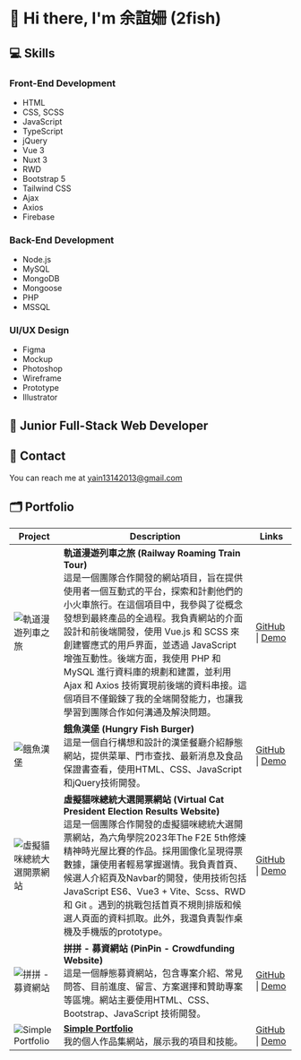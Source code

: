 # 👋 Hi there, I'm 余誼姍 (2fish)

## 💻 Skills

### Front-End Development
- HTML
- CSS, SCSS
- JavaScript
- TypeScript
- jQuery
- Vue 3
- Nuxt 3
- RWD
- Bootstrap 5
- Tailwind CSS
- Ajax
- Axios
- Firebase

### Back-End Development
- Node.js
- MySQL
- MongoDB
- Mongoose
- PHP
- MSSQL

### UI/UX Design
- Figma
- Mockup
- Photoshop
- Wireframe
- Prototype
- Illustrator

## 🌱 Junior Full-Stack Web Developer

## 📮 Contact
You can reach me at yain13142013@gmail.com

## 🗂 Portfolio

| Project | Description | Links |
|---------|-------------|-------|
| ![軌道漫遊列車之旅]([project-pic-url](https://firebasestorage.googleapis.com/v0/b/simple…=media&token=a9f35dcc-8b4a-4424-ab54-a9d06d3d1cd1)) | **軌道漫遊列車之旅 (Railway Roaming Train Tour)**<br>這是一個團隊合作開發的網站項目，旨在提供使用者一個互動式的平台，探索和計劃他們的小火車旅行。在這個項目中，我參與了從概念發想到最終產品的全過程。我負責網站的介面設計和前後端開發，使用 Vue.js 和 SCSS 來創建響應式的用戶界面，並透過 JavaScript 增強互動性。後端方面，我使用 PHP 和 MySQL 進行資料庫的規劃和建置，並利用 Ajax 和 Axios 技術實現前後端的資料串接。這個項目不僅鍛鍊了我的全端開發能力，也讓我學習到團隊合作如何溝通及解決問題。 | [GitHub](#) \| [Demo](#) |
| ![餓魚漢堡](project-pic-url) | **餓魚漢堡 (Hungry Fish Burger)**<br>這是一個自行構想和設計的漢堡餐廳介紹靜態網站，提供菜單、門市查找、最新消息及食品保證書查看，使用HTML、CSS、JavaScript和jQuery技術開發。 | [GitHub](#) \| [Demo](#) |
| ![虛擬貓咪總統大選開票網站](project-pic-url) | **虛擬貓咪總統大選開票網站 (Virtual Cat President Election Results Website)**<br>這是一個團隊合作開發的虛擬貓咪總統大選開票網站，為六角學院2023年The F2E 5th修煉精神時光屋比賽的作品。採用圖像化呈現得票數據，讓使用者輕易掌握選情。我負責首頁、候選人介紹頁及Navbar的開發，使用技術包括JavaScript ES6、Vue3 + Vite、Scss、RWD 和 Git 。遇到的挑戰包括首頁不規則排版和候選人頁面的資料抓取。此外，我還負責製作桌機及手機版的prototype。 | [GitHub](#) \| [Demo](#) |
| ![拼拼 - 募資網站](project-pic-url) | **拼拼 - 募資網站 (PinPin - Crowdfunding Website)**<br>這是一個靜態募資網站，包含專案介紹、常見問答、目前進度、留言、方案選擇和贊助專案等區塊。網站主要使用HTML、CSS、Bootstrap、JavaScript 技術開發。 | [GitHub](#) \| [Demo](#) |
| ![Simple Portfolio](https://simpleportfolio-64b60.web.app/project-pic-url) | **[Simple Portfolio](https://simpleportfolio-64b60.web.app/)**<br>我的個人作品集網站，展示我的項目和技能。 | [GitHub](#) \| [Demo](#) |

